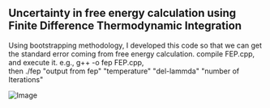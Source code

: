 ## Uncertainty in free energy calculation using Finite Difference Thermodynamic Integration  
Using bootstrapping methodology, I developed this code so that we can get the standard error coming from free energy calculation.
compile FEP.cpp, and execute it.
e.g., g++ -o fep FEP.cpp,   
then ./fep "output from fep" "temperature" "del-lammda" "number of Iterations"



![Image](https://github.com/user-attachments/assets/984b4dc4-7cff-419d-9686-b299a54f318a)

